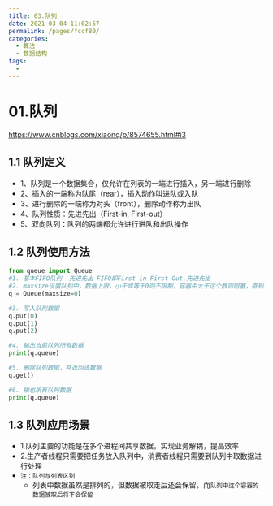 ```yaml
---
title: 03.队列
date: 2021-03-04 11:02:57
permalink: /pages/fccf80/
categories:
  - 算法
  - 数据结构
tags:
  - 
---
```

# 01.队列

https://www.cnblogs.com/xiaonq/p/8574655.html#i3

## 1.1 队列定义

- 1、队列是一个数据集合，仅允许在列表的一端进行插入，另一端进行删除
- 2、插入的一端称为队尾（rear），插入动作叫进队或入队
- 3、进行删除的一端称为对头（front），删除动作称为出队
- 4、队列性质：先进先出（First-in, First-out）
- 5、双向队列：队列的两端都允许进行进队和出队操作

## 1.2 队列使用方法

```python
from queue import Queue
#1. 基本FIFO队列  先进先出 FIFO即First in First Out,先进先出
#2. maxsize设置队列中，数据上限，小于或等于0则不限制，容器中大于这个数则阻塞，直到队列中的数据被消掉
q = Queue(maxsize=0)

#3. 写入队列数据
q.put(0)
q.put(1)
q.put(2)

#4. 输出当前队列所有数据
print(q.queue)

#5. 删除队列数据，并返回该数据
q.get()

#6. 输也所有队列数据
print(q.queue)
```

## 1.3 队列应用场景

- 1.队列主要的功能是在多个进程间共享数据，实现业务解耦，提高效率
- 2.生产者线程只需要把任务放入队列中，消费者线程只需要到队列中取数据进行处理
- `注：队列与列表区别`
     - 列表中数据虽然是排列的，但数据被取走后还会保留，而`队列中这个容器的数据被取后将不会保留`